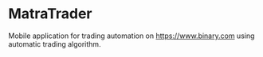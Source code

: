 # MatraTrader
Mobile application for trading automation on https://www.binary.com using automatic trading algorithm.
